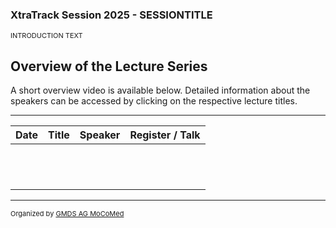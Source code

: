 ### XtraTrack Session 2025 - SESSIONTITLE


<p style="font-size:11px">INTRODUCTION TEXT</p>

## Overview of the Lecture Series

<!-- Register now to secure your spot in the lectures and receive a calendar invitation including the access link.-->

A short overview video is available below. Detailed information about the speakers can be accessed by clicking on the respective lecture titles.

<!--<p style="font-size:11px"><a href="">Register for this XtraTrack Season</a></p>-->

---

|Date   |Title   |Speaker   |Register / Talk   |
|---|---|---|---|
|   |   |   |   |
|   |   |   |   |
|   |   |   |   |
|   |   |   |   |
|   |   |   |   |
|   |   |   |   |
|   |   |   |   |
|   |   |   |   |
|   |   |   |   |
|   |   |   |   |
|   |   |   |   |
|   |   |   |   |

<!--<center><iframe width="330" height="210" src="https://www.youtube.com/embed/qknVuj5XohM?si=zd9prDstId0hfQR4" title="YouTube video player" frameborder="0" allow="accelerometer; autoplay; clipboard-write; encrypted-media; gyroscope; picture-in-picture; web-share" referrerpolicy="strict-origin-when-cross-origin" allowfullscreen></iframe></center>-->

---
<p style="font-size:11px">Organized by <a href="http://mocomed.de">GMDS AG MoCoMed</a></p>

